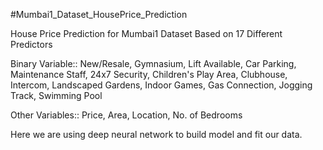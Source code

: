 #Mumbai1_Dataset_HousePrice_Prediction

House Price Prediction for Mumbai1 Dataset Based on 17 Different Predictors

Binary Variable:: New/Resale, Gymnasium, Lift Available, Car Parking, Maintenance Staff, 24x7 Security, Children's Play Area, Clubhouse, Intercom, Landscaped Gardens, Indoor Games, Gas Connection, Jogging Track, Swimming Pool

Other Variables:: Price, Area, Location, No. of Bedrooms

Here we are using deep neural network to build model and fit our data.